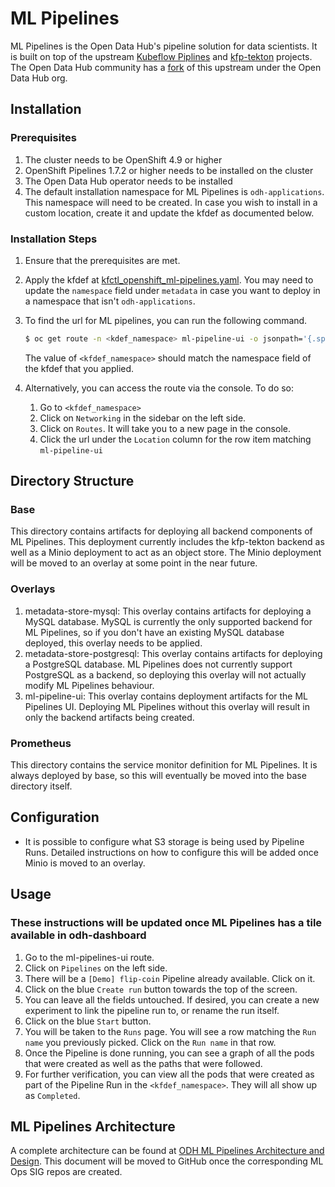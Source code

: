 # ML Pipelines

ML Pipelines is the Open Data Hub's pipeline solution for data scientists. It is built on top of the upstream [Kubeflow Piplines](https://github.com/kubeflow/pipelines) and [kfp-tekton](https://github.com/kubeflow/kfp-tekton) projects. The Open Data Hub community has a [fork](https://github.com/opendatahub-io/ml-pipelines) of this upstream under the Open Data Hub org.


## Installation

### Prerequisites

1. The cluster needs to be OpenShift 4.9 or higher
2. OpenShift Pipelines 1.7.2 or higher needs to be installed on the cluster
3. The Open Data Hub operator needs to be installed
4. The default installation namespace for ML Pipelines is `odh-applications`. This namespace will need to be created. In case you wish to install in a custom location, create it and update the kfdef as documented below.

### Installation Steps

1. Ensure that the prerequisites are met.
2. Apply the kfdef at [kfctl_openshift_ml-pipelines.yaml](https://github.com/opendatahub-io/odh-manifests/blob/pipelines-prototype/kfdef/kfctl_openshift_ml-pipelines.yaml). You may need to update the `namespace` field under `metadata` in case you want to deploy in a namespace that isn't `odh-applications`.
3. To find the url for ML pipelines, you can run the following command.
    ```bash
    $ oc get route -n <kdef_namespace> ml-pipeline-ui -o jsonpath='{.spec.host}'
    ```
    The value of `<kfdef_namespace>` should match the namespace field of the kfdef that you applied.
4. Alternatively, you can access the route via the console. To do so:

    1. Go to `<kfdef_namespace>`
    2. Click on `Networking` in the sidebar on the left side.
    3. Click on `Routes`. It will take you to a new page in the console.
    4. Click the url under the `Location` column for the row item matching `ml-pipeline-ui`


## Directory Structure

### Base

This directory contains artifacts for deploying all backend components of ML Pipelines. This deployment currently includes the kfp-tekton backend as well as a Minio deployment to act as an object store. The Minio deployment will be moved to an overlay at some point in the near future.

### Overlays

1. metadata-store-mysql: This overlay contains artifacts for deploying a MySQL database. MySQL is currently the only supported backend for ML Pipelines, so if you don't have an existing MySQL database deployed, this overlay needs to be applied.
2. metadata-store-postgresql: This overlay contains artifacts for deploying a PostgreSQL database. ML Pipelines does not currently support PostgreSQL as a backend, so deploying this overlay will not actually modify ML Pipelines behaviour.
3. ml-pipeline-ui: This overlay contains deployment artifacts for the ML Pipelines UI. Deploying ML Pipelines without this overlay will result in only the backend artifacts being created.

### Prometheus

This directory contains the service monitor definition for ML Pipelines. It is always deployed by base, so this will eventually be moved into the base directory itself.

## Configuration

* It is possible to configure what S3 storage is being used by Pipeline Runs. Detailed instructions on how to configure this will be added once Minio is moved to an overlay.

## Usage

### These instructions will be updated once ML Pipelines has a tile available in odh-dashboard

1. Go to the ml-pipelines-ui route.
2. Click on `Pipelines` on the left side.
3. There will be a `[Demo] flip-coin` Pipeline already available. Click on it.
4. Click on the blue `Create run` button towards the top of the screen.
5. You can leave all the fields untouched. If desired, you can create a new experiment to link the pipeline run to, or rename the run itself.
6. Click on the blue `Start` button.
7. You will be taken to the `Runs` page. You will see a row matching the `Run name` you previously picked. Click on the `Run name` in that row.
8. Once the Pipeline is done running, you can see a graph of all the pods that were created as well as the paths that were followed.
9. For further verification, you can view all the pods that were created as part of the Pipeline Run in the `<kfdef_namespace>`. They will all show up as `Completed`.

## ML Pipelines Architecture

A complete architecture can be found at [ODH ML Pipelines Architecture and Design](https://docs.google.com/document/d/1o-JS1uZKLZsMY3D16kl5KBdyBb-aV-kyD_XycdJOYpM/edit#heading=h.3aocw3evrps0). This document will be moved to GitHub once the corresponding ML Ops SIG repos are created.
